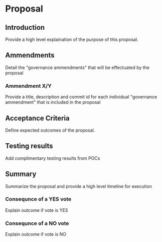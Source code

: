 # Proposal

## Introduction
Provide a high level explaination of the purpose of this proposal.

## Ammendments
Detail the "governance ammendments" that will be effectuated by the proposal

### Ammendment X/Y
Provide a title, description and commit id for  each individual "governance ammendment" that is included in the proposal

## Acceptance Criteria
Define expected outcomes of the proposal.

## Testing results
Add complimentary testing results from POCs

## Summary
Summarize the proposal and provide a high level timeline  for execution

### Consequnce of a YES vote
Explain outcome if vote is YES

### Consequnce of a NO vote
Explain outcome if vote is NO